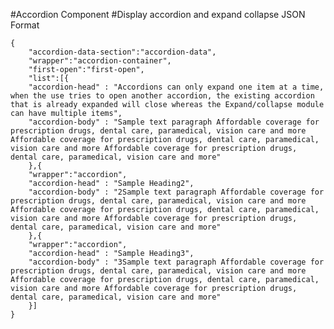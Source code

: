 #Accordion Component
#Display accordion and expand collapse
JSON Format
```
{
    "accordion-data-section":"accordion-data",
    "wrapper":"accordion-container",
    "first-open":"first-open",
    "list":[{   
    "accordion-head" : "Accordions can only expand one item at a time, when the use tries to open another accordion, the existing accordion that is already expanded will close whereas the Expand/collapse module can have multiple items",
    "accordion-body" : "Sample text paragraph Affordable coverage for prescription drugs, dental care, paramedical, vision care and more Affordable coverage for prescription drugs, dental care, paramedical, vision care and more Affordable coverage for prescription drugs, dental care, paramedical, vision care and more"
    },{
    "wrapper":"accordion",
    "accordion-head" : "Sample Heading2",
    "accordion-body" : "2Sample text paragraph Affordable coverage for prescription drugs, dental care, paramedical, vision care and more Affordable coverage for prescription drugs, dental care, paramedical, vision care and more Affordable coverage for prescription drugs, dental care, paramedical, vision care and more" 
    },{
    "wrapper":"accordion",
    "accordion-head" : "Sample Heading3",
    "accordion-body" : "3Sample text paragraph Affordable coverage for prescription drugs, dental care, paramedical, vision care and more Affordable coverage for prescription drugs, dental care, paramedical, vision care and more Affordable coverage for prescription drugs, dental care, paramedical, vision care and more"  
    }]
}
```
<!-- For accordion pass the class "accordion-container" in the "wrapper" tag and for first accordion to be open pass "first-open" in the "first-open" tag -->

<!-- For expand collapse pass the class "expand-collapse" in the "wrapper" tag -->